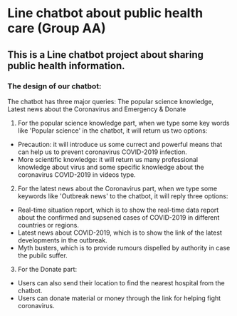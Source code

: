 # Line chatbot about public health care (Group AA)
## This is a Line chatbot project about sharing public health information.    
### The design of our chatbot:    
The chatbot has three major queries: The popular science knowledge, Latest news about the Coronavirus and Emergency & Donate   
1. For the popular science knowledge part, when we type some key words like 'Popular science' in the chatbot, it will return us two options:
* Precaution: it will introduce us some currect and powerful means that can help us to prevent coronavirus COVID-2019 infection.
* More scientific knowledge: it will return us many professional knowledge about virus and some specific knowledge about the coronavirus COVID-2019 in videos type.
2. For the latest news about the Coronavirus part, when we type some keywords like 'Outbreak news' to the chatbot, it will reply three options:   
* Real-time situation report, which is to show the real-time data report about the confirmed and supsened cases of COVID-2019 in different countries or regions.   
* Latest news about COVID-2019, which is to show the link of the latest developments in the outbreak.     
* Myth busters, which is to provide rumours dispelled by authority in case the pubilc suffer.      
3. For the Donate part:
* Users can also send their location to find the nearest hospital from the chatbot.
* Users can donate material or money through the link for helping fight coronavirus.
